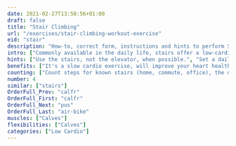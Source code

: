 ```yaml
---
date: 2021-02-27T13:50:56+01:00
draft: false
title: "Stair Climbing"
url: "/exercises/stair-climbing-workout-exercise"
eid: "stair"
description: "How-to, correct form, instructions and hints to perform Stair Climbing. Similar exercises and video demo"
intro: ["Commonly available in the daily life, stairs offer a low-cardio exercise, easy to do without any planning or even sportswear.."]
hints: ["Use the stairs, not the elevator, when possible.", "Set a daily goal for climbing floors.", "Use the stairs as a warmup exercise."]
benefits: ["It's a slow cardio exercise, will improve your heart health.", "Builds endurance.", "Effectively burns calories, helps reducing weight."]
counting: ["Count steps for known stairs (home, commute, office), the define a monthly goal of steps.", "Set a minimum of daily floors to climb.", "Measure or assume the height of floors, define how many are needed to climb the Everest, set such goal for a given period.", "If you don't have a smartwatch to count stairs: in a controlled environment put a basket on the ground floor with small objects inside, take one upstairs every time you climb, and count the results in the end of the day."]
number: 4
similar: ["stairs"]
OrderFull_Prev: "calfr"
OrderFull_First: "calfr"
OrderFull_Next: "pus"
OrderFull_Last: "air-bike"
muscles: ["Calves"]
flexibilities: ["Calves"]
categories: ["Low Cardio"]
---
```


